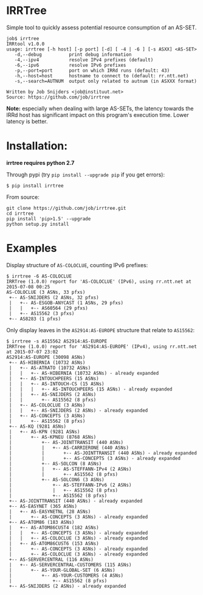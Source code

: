 IRRTree
=======

Simple tool to quickly assess potential resource consumption of an AS-SET.

```
job$ irrtree
IRRtool v1.0.0
usage: irrtree [-h host] [-p port] [-d] [ -4 | -6 ] [-s ASXX] <AS-SET>
   -d,--debug          print debug information
   -4,--ipv4           resolve IPv4 prefixes (default)
   -6,--ipv6           resolve IPv6 prefixes
   -p,--port=port      port on which IRRd runs (default: 43)
   -h,--host=host      hostname to connect to (default: rr.ntt.net)
   -s,--search=AUTNUM  output only related to autnum (in ASXXX format)

Written by Job Snijders <job@instituut.net>
Source: https://github.com/job/irrtree
```

**Note:** especially when dealing with large AS-SETs, the latency towards the
IRRd host has significant impact on this program's execution time. Lower
latency is better.

Installation:
=============

**irrtree requires python 2.7**

Through pypi (try `pip install --upgrade pip` if you get errors):

```
$ pip install irrtree
```

From source:

```
git clone https://github.com/job/irrtree.git
cd irrtree
pip install 'pip>1.5' --upgrade
python setup.py install
```

Examples
========

Display structure of `AS-COLOCLUE`, counting IPv6 prefixes:

```
$ irrtree -6 AS-COLOCLUE
IRRTree (1.0.0) report for 'AS-COLOCLUE' (IPv6), using rr.ntt.net at 2015-07-08 00:25
AS-COLOCLUE (3 ASNs, 33 pfxs)
 +-- AS-SNIJDERS (2 ASNs, 32 pfxs)
 |   +-- AS-ESGOB-ANYCAST (1 ASNs, 29 pfxs)
 |   |   +-- AS60564 (29 pfxs)
 |   +-- AS15562 (3 pfxs)
 +-- AS8283 (1 pfxs)
```

Only display leaves in the `AS2914:AS-EUROPE` structure that relate to `AS15562`:

```
$ irrtree -s AS15562 AS2914:AS-EUROPE
IRRTree (1.0.0) report for 'AS2914:AS-EUROPE' (IPv4), using rr.ntt.net at 2015-07-07 23:02
AS2914:AS-EUROPE (30098 ASNs)
 +-- AS-HIBERNIA (10732 ASNs)
 |   +-- AS-ATRATO (10732 ASNs)
 |   |   +-- AS-HIBERNIA (10732 ASNs) - already expanded
 |   +-- AS-INTOUCHPEERS (15 ASNs)
 |   |   +-- AS-INTOUCH-CS (15 ASNs)
 |   |   |   +-- AS-INTOUCHPEERS (15 ASNs) - already expanded
 |   |   +-- AS-SNIJDERS (2 ASNs)
 |   |       +-- AS15562 (8 pfxs)
 |   +-- AS-COLOCLUE (3 ASNs)
 |   |   +-- AS-SNIJDERS (2 ASNs) - already expanded
 |   +-- AS-CONCEPTS (3 ASNs)
 |       +-- AS15562 (8 pfxs)
 +-- AS-KQ (9281 ASNs)
 |   +-- AS-KPN (9281 ASNs)
 |       +-- AS-KPNEU (8768 ASNs)
 |           +-- AS-JOINTTRANSIT (440 ASNs)
 |           |   +-- AS-CARRIERONE (440 ASNs)
 |           |       +-- AS-JOINTTRANSIT (440 ASNs) - already expanded
 |           |       +-- AS-CONCEPTS (3 ASNs) - already expanded
 |           +-- AS-SOLCON (8 ASNs)
 |           |   +-- AS-STEFFANN-IPv4 (2 ASNs)
 |           |       +-- AS15562 (8 pfxs)
 |           +-- AS-SOLCON6 (3 ASNs)
 |               +-- AS-STEFFANN-IPv6 (2 ASNs)
 |               |   +-- AS15562 (8 pfxs)
 |               +-- AS15562 (8 pfxs)
 +-- AS-JOINTTRANSIT (440 ASNs) - already expanded
 +-- AS-EASYNET (365 ASNs)
 |   +-- AS-EASYNETNL (28 ASNs)
 |       +-- AS-CONCEPTS (3 ASNs) - already expanded
 +-- AS-ATOM86 (183 ASNs)
 |   +-- AS-ATOM86CUST4 (182 ASNs)
 |   |   +-- AS-CONCEPTS (3 ASNs) - already expanded
 |   |   +-- AS-COLOCLUE (3 ASNs) - already expanded
 |   +-- AS-ATOM86CUST6 (153 ASNs)
 |       +-- AS-CONCEPTS (3 ASNs) - already expanded
 |       +-- AS-COLOCLUE (3 ASNs) - already expanded
 +-- AS-SERVERCENTRAL (116 ASNs)
 |   +-- AS-SERVERCENTRAL-CUSTOMERS (115 ASNs)
 |       +-- AS-YOUR-GLOBAL-SET (6 ASNs)
 |           +-- AS-YOUR-CUSTOMERS (4 ASNs)
 |               +-- AS15562 (8 pfxs)
 +-- AS-SNIJDERS (2 ASNs) - already expanded
```
